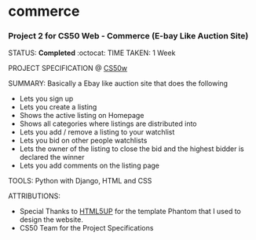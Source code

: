 # commerce
### Project 2 for CS50 Web - Commerce (E-bay Like Auction Site)

STATUS: **Completed** :octocat:
TIME TAKEN: 1 Week

PROJECT SPECIFICATION @ [CS50w](https://cs50.harvard.edu/web/2020/projects/2/commerce)

SUMMARY: Basically a Ebay like auction site that does the following
* Lets you sign up
* Lets you create a listing
* Shows the active listing on Homepage
* Shows all categories where listings are distributed into
* Lets you add / remove a listing to your watchlist
* Lets you bid on other people watchlists
* Lets the owner of the listing to close the bid and the highest bidder is declared the winner
* Lets you add comments on the listing page

TOOLS: Python with Django, HTML and CSS

ATTRIBUTIONS: 
* Special Thanks to [HTML5UP](https://html5up.net/) for the template Phantom that I used to design the website. 
* CS50 Team for the Project Specifications
